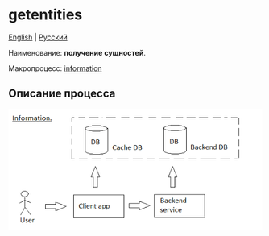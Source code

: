 # getentities

[English](getentities.md) | [Русский](getentities.ru.md)

Наименование: **получение сущностей**.

Макропроцесс: [information](../../macroprocesses/information.md)

## Описание процесса

![information_overall](../../img/information_overall.png)
